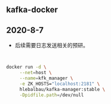 ## kafka-docker 


## 2020-8-7 
- 后续需要日志发送相关的预研。

```bash


docker run -d \
     --net=host \
     --name=kfk_manager \
     -e ZK_HOSTS="localhost:2181" \
     hlebalbau/kafka-manager:stable \
     -Dpidfile.path=/dev/null
```